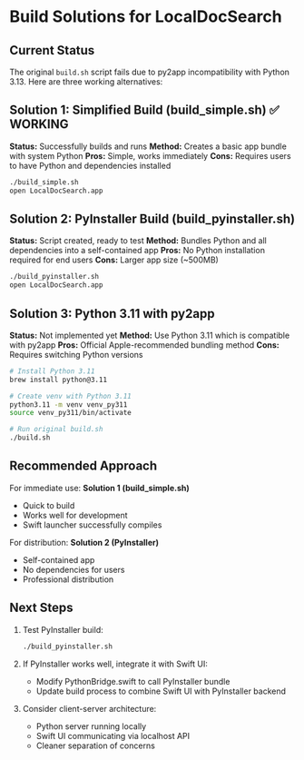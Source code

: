 # Build Solutions for LocalDocSearch

## Current Status

The original `build.sh` script fails due to py2app incompatibility with Python 3.13. Here are three working alternatives:

## Solution 1: Simplified Build (build_simple.sh) ✅ WORKING

**Status:** Successfully builds and runs
**Method:** Creates a basic app bundle with system Python
**Pros:** Simple, works immediately
**Cons:** Requires users to have Python and dependencies installed

```bash
./build_simple.sh
open LocalDocSearch.app
```

## Solution 2: PyInstaller Build (build_pyinstaller.sh) 

**Status:** Script created, ready to test
**Method:** Bundles Python and all dependencies into a self-contained app
**Pros:** No Python installation required for end users
**Cons:** Larger app size (~500MB)

```bash
./build_pyinstaller.sh
open LocalDocSearch.app
```

## Solution 3: Python 3.11 with py2app

**Status:** Not implemented yet
**Method:** Use Python 3.11 which is compatible with py2app
**Pros:** Official Apple-recommended bundling method
**Cons:** Requires switching Python versions

```bash
# Install Python 3.11
brew install python@3.11

# Create venv with Python 3.11
python3.11 -m venv venv_py311
source venv_py311/bin/activate

# Run original build.sh
./build.sh
```

## Recommended Approach

For immediate use: **Solution 1 (build_simple.sh)**
- Quick to build
- Works well for development
- Swift launcher successfully compiles

For distribution: **Solution 2 (PyInstaller)**
- Self-contained app
- No dependencies for users
- Professional distribution

## Next Steps

1. Test PyInstaller build:
   ```bash
   ./build_pyinstaller.sh
   ```

2. If PyInstaller works well, integrate it with Swift UI:
   - Modify PythonBridge.swift to call PyInstaller bundle
   - Update build process to combine Swift UI with PyInstaller backend

3. Consider client-server architecture:
   - Python server running locally
   - Swift UI communicating via localhost API
   - Cleaner separation of concerns
